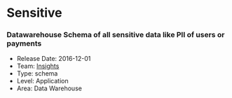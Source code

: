 # Sensitive
### Datawarehouse Schema of all sensitive data like PII of users or payments
* Release Date: 2016-12-01
* Team: [Insights](../teams/insights.md)
* Type: schema
* Level: Application
* Area: Data Warehouse
